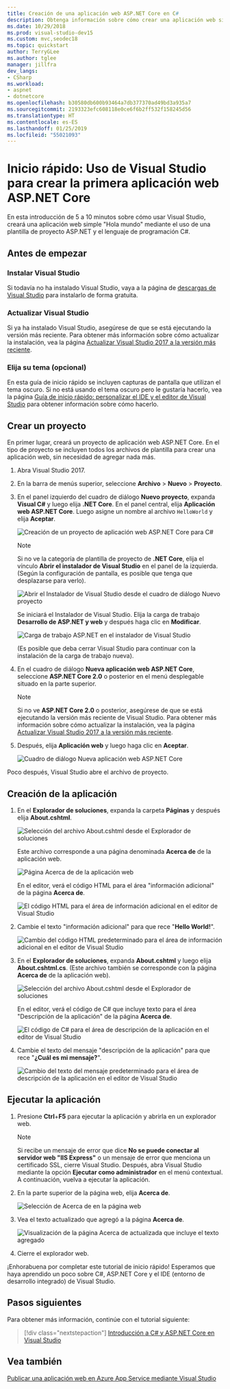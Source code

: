 ```yaml
---
title: Creación de una aplicación web ASP.NET Core en C#
description: Obtenga información sobre cómo crear una aplicación web simple Hola mundo en Visual Studio con C# y ASP.NET Core, paso a paso.
ms.date: 10/29/2018
ms.prod: visual-studio-dev15
ms.custom: mvc,seodec18
ms.topic: quickstart
author: TerryGLee
ms.author: tglee
manager: jillfra
dev_langs:
- CSharp
ms.workload:
- aspnet
- dotnetcore
ms.openlocfilehash: b30580db600b93464a7db377370ad49bd3a935a7
ms.sourcegitcommit: 2193323efc608118e0ce6f6b2ff532f158245d56
ms.translationtype: HT
ms.contentlocale: es-ES
ms.lasthandoff: 01/25/2019
ms.locfileid: "55021093"
---
```

# <a name="quickstart-use-visual-studio-to-create-your-first-aspnet-core-web-app"></a>Inicio rápido: Uso de Visual Studio para crear la primera aplicación web ASP.NET Core

En esta introducción de 5 a 10 minutos sobre cómo usar Visual Studio, creará una aplicación web simple "Hola mundo" mediante el uso de una plantilla de proyecto ASP.NET y el lenguaje de programación C#.

## <a name="before-you-begin"></a>Antes de empezar

### <a name="install-visual-studio"></a>Instalar Visual Studio

Si todavía no ha instalado Visual Studio, vaya a la página de [descargas de Visual Studio](https://visualstudio.microsoft.com/downloads/?utm_medium=microsoft&utm_source=docs.microsoft.com&utm_campaign=button+cta&utm_content=download+vs2017) para instalarlo de forma gratuita.

### <a name="update-visual-studio"></a>Actualizar Visual Studio

Si ya ha instalado Visual Studio, asegúrese de que se está ejecutando la versión más reciente. Para obtener más información sobre cómo actualizar la instalación, vea la página [Actualizar Visual Studio 2017 a la versión más reciente](../install/update-visual-studio.md).

### <a name="choose-your-theme-optional"></a>Elija su tema (opcional)

En esta guía de inicio rápido se incluyen capturas de pantalla que utilizan el tema oscuro. Si no está usando el tema oscuro pero le gustaría hacerlo, vea la página [Guía de inicio rápido: personalizar el IDE y el editor de Visual Studio](quickstart-personalize-the-ide.md) para obtener información sobre cómo hacerlo.

## <a name="create-a-project"></a>Crear un proyecto

En primer lugar, creará un proyecto de aplicación web ASP.NET Core. En el tipo de proyecto se incluyen todos los archivos de plantilla para crear una aplicación web, sin necesidad de agregar nada más.

1. Abra Visual Studio 2017.

1. En la barra de menús superior, seleccione **Archivo** > **Nuevo** > **Proyecto**.

1. En el panel izquierdo del cuadro de diálogo **Nuevo proyecto**, expanda **Visual C#** y luego elija **.NET Core**. En el panel central, elija **Aplicación web ASP.NET Core**. Luego asigne un nombre al archivo `HelloWorld` y elija **Aceptar**.

   ![Creación de un proyecto de aplicación web ASP.NET Core para C#](../ide/media/csharp-aspnet-choose-template-name-file.png)

   > [!NOTE]
   > Si no ve la categoría de plantilla de proyecto de **.NET Core**, elija el vínculo **Abrir el instalador de Visual Studio** en el panel de la izquierda. (Según la configuración de pantalla, es posible que tenga que desplazarse para verlo).
   >
   > ![Abrir el Instalador de Visual Studio desde el cuadro de diálogo Nuevo proyecto](../ide/media/open-visual-studio-installer.png)
   >
   > Se iniciará el Instalador de Visual Studio. Elija la carga de trabajo **Desarrollo de ASP.NET y web** y después haga clic en **Modificar**.
   >
   > ![Carga de trabajo ASP.NET en el instalador de Visual Studio](../ide/media/quickstart-aspnet-workload.png)
   >
   > (Es posible que deba cerrar Visual Studio para continuar con la instalación de la carga de trabajo nueva).

1. En el cuadro de diálogo **Nueva aplicación web ASP.NET Core**, seleccione **ASP.NET Core 2.0** o posterior en el menú desplegable situado en la parte superior.

   > [!NOTE]
   > Si no ve **ASP.NET Core 2.0** o posterior, asegúrese de que se está ejecutando la versión más reciente de Visual Studio. Para obtener más información sobre cómo actualizar la instalación, vea la página [Actualizar Visual Studio 2017 a la versión más reciente](../install/update-visual-studio.md).

1. Después, elija **Aplicación web** y luego haga clic en **Aceptar**.

   ![Cuadro de diálogo Nueva aplicación web ASP.NET Core](../ide/media/quickstart-aspnet-core20.png)

Poco después, Visual Studio abre el archivo de proyecto.

## <a name="create-the-app"></a>Creación de la aplicación

1. En el **Explorador de soluciones**, expanda la carpeta **Páginas** y después elija **About.cshtml**.

   ![Selección del archivo About.cshtml desde el Explorador de soluciones](../ide/media/csharp-aspnet-about-page-html-file.png)

   Este archivo corresponde a una página denominada **Acerca de** de la aplicación web.

   ![Página Acerca de de la aplicación web](../ide/media/csharp-aspnet-about-page.png)

   En el editor, verá el código HTML para el área "información adicional" de la página **Acerca de**.

   ![El código HTML para el área de información adicional en el editor de Visual Studio](../ide/media/csharp-aspnet-about-cshtml-page.png)

1. Cambie el texto "información adicional" para que rece "**Hello World!**".

   ![Cambio del código HTML predeterminado para el área de información adicional en el editor de Visual Studio](../ide/media/csharp-aspnet-about-cshtml-page-hello-world.png)

1. En el **Explorador de soluciones**, expanda **About.cshtml** y luego elija **About.cshtml.cs**. (Este archivo también se corresponde con la página **Acerca de** de la aplicación web).

   ![Selección del archivo About.cshtml desde el Explorador de soluciones](../ide/media/csharp-aspnet-about-page-code-file.png)

   En el editor, verá el código de C# que incluye texto para el área "Descripción de la aplicación" de la página **Acerca de**.

   ![El código de C# para el área de descripción de la aplicación en el editor de Visual Studio](../ide/media/csharp-aspnet-about-cshtml-cs-code.png)

1. Cambie el texto del mensaje "descripción de la aplicación" para que rece "**¿Cuál es mi mensaje?**".

   ![Cambio del texto del mensaje predeterminado para el área de descripción de la aplicación en el editor de Visual Studio](../ide/media/csharp-aspnet-about-cshtml-cs-message.png)

## <a name="run-the-app"></a>Ejecutar la aplicación

1. Presione **Ctrl**+**F5** para ejecutar la aplicación y abrirla en un explorador web.

   > [!NOTE]
   > Si recibe un mensaje de error que dice **No se puede conectar al servidor web "IIS Express"** o un mensaje de error que menciona un certificado SSL, cierre Visual Studio. Después, abra Visual Studio mediante la opción **Ejecutar como administrador** en el menú contextual. A continuación, vuelva a ejecutar la aplicación.

1. En la parte superior de la página web, elija **Acerca de**.

   ![Selección de Acerca de en la página web](../ide/media/csharp-aspnet-home-page-about.png)

1. Vea el texto actualizado que agregó a la página **Acerca de**.

   ![Visualización de la página Acerca de actualizada que incluye el texto agregado](../ide/media/csharp-aspnet-about-page-hello-world.png)

1. Cierre el explorador web.

¡Enhorabuena por completar este tutorial de inicio rápido! Esperamos que haya aprendido un poco sobre C#, ASP.NET Core y el IDE (entorno de desarrollo integrado) de Visual Studio.

## <a name="next-steps"></a>Pasos siguientes

Para obtener más información, continúe con el tutorial siguiente:

> [!div class="nextstepaction"]
> [Introducción a C# y ASP.NET Core en Visual Studio](../get-started/csharp/tutorial-aspnet-core.md)

## <a name="see-also"></a>Vea también

[Publicar una aplicación web en Azure App Service mediante Visual Studio](../deployment/quickstart-deploy-to-azure.md)
